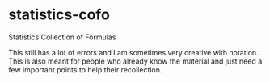 # statistics-cofo
Statistics Collection of Formulas

This still has a lot of errors and I am sometimes very creative with notation. 
This is also meant for people who already know the material and just need a few important points to help their recollection.
